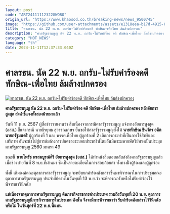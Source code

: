 ```yaml
---
layout: post
code: "ART24111112322GWOBO"
origin_url: "https://www.khaosod.co.th/breaking-news/news_9500745"
image: "https://github.com/user-attachments/assets/e1318eea-b17d-4915-8813-f9531081e0e8"
title: "ศาลรธน. นัด 22 พ.ย. ถกรับ-ไม่รับคำร้องคดี ทักษิณ-เพื่อไทย ล้มล้างปกครอง"
description: "ศาลรัฐธรรมนูญ นัด 22 พ.ย. ถกรับ-ไม่รับคำร้อง คดี ทักษิณ-เพื่อไทย ล้มล้างปกครอง หลังอัยการสูงสุด ส่งคำชี้แจงทั้งสองฝ่ายมาแล้ว"
category: "HOT_NEWS"
language: "th"
date: 2024-11-11T12:37:33.040Z
---
```


# ศาลรธน. นัด 22 พ.ย. ถกรับ-ไม่รับคำร้องคดี ทักษิณ-เพื่อไทย ล้มล้างปกครอง

[![ศาลรธน. นัด 22 พ.ย. ถกรับ-ไม่รับคำร้องคดี ทักษิณ-เพื่อไทย ล้มล้างปกครอง](https://www.khaosod.co.th/wpapp/uploads/2024/11/tha.jpg "ศาลรธน. นัด 22 พ.ย. ถกรับ-ไม่รับคำร้องคดี ทักษิณ-เพื่อไทย ล้มล้างปกครอง")](https://www.khaosod.co.th/wpapp/uploads/2024/11/tha.jpg)

**ศาลรัฐธรรมนูญ นัด 22 พ.ย. ถกรับ-ไม่รับคำร้อง คดี ทักษิณ-เพื่อไทย ล้มล้างปกครอง หลังอัยการสูงสุด ส่งคำชี้แจงทั้งสองฝ่ายมาแล้ว**

วันที่ 11 พ.ย. 2567 ผู้สื่อข่าวรายงานว่า สืบเนื่องจากกรณีศาลรัฐธรรมนูญ แจ้งทางอัยการสูงสุด (อสส.) ชี้แจงกรณี นายธีรยุทธ สุวรรณเกษร ยื่นขอให้ศาลรัฐธรรมนูญสั่งให้ **นายทักษิณ ชินวัตร อดีตนายกรัฐมนตรี** ผู้ถูกร้องที่ 1 และ พรรคเพื่อไทย ผู้ถูกร้องที่ 2 เลิกการกระทำที่เป็นการใช้สิทธิและเสรีภาพ อันจะนำไปสู่การล้มล้างการปกครองระบอบประชาธิปไตยอันมีพระมหากษัตริย์ทรงเป็นประมุข ตามรัฐธรรมนูญ 2560 มาตรา 49

ขณะนี้ **นายไพรัช พรสมบูรณ์ศิริ อัยการสูงสุด (อสส.)** ได้ทำหนังสือตอบกลับส่งถึงศาลรัฐธรรมนูญแล้ว เมื่อช่วงบ่ายวันที่ 8 พ.ย.ที่ผ่านมา ซึ่งเป็นรายละเอียดในการสอบถ้อยคำ ทั้งทางฝั่งผู้ร้องเเละผู้ถูกร้อง

ทั้งนี้ เดิมองค์คณะตุลาการศาลรัฐธรรมนูญ จะหยิบยกคำร้องดังกล่าวขึ้นมาพิจารณาในการประชุมคณะตุลาการศาลรัฐธรรมนูญ ประจำสัปดาห์ในวันพุธที่ 13 พ.ย.ว่า จะพิจารณารับหรือไม่รับคำร้องไว้พิจารณาวินิจฉัย

**แต่เนื่องจากตุลาการศาลรัฐธรรมนูญ ติดภารกิจราชการต่างประเทศ รวมถึงวันพุธที่ 20 พ.ย. ตุลาการศาลรัฐธรรมนูญมีภารกิจราชการในประเทศ ดังนั้น จึงจะมีการพิจารณาว่า รับคำร้องดังกล่าวไว้วินิจฉัยหรือไม่ ในวันศุกร์ที่ 22 พ.ย.นี้แทน**